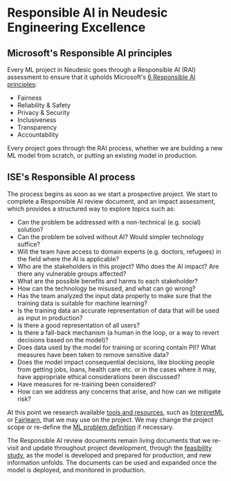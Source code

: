 # Responsible AI in Neudesic Engineering Excellence

## Microsoft's Responsible AI principles

Every ML project in Neudesic goes through a Responsible AI (RAI) assessment to ensure that it upholds Microsoft's [6 Responsible AI principles](https://www.microsoft.com/en-us/ai/responsible-ai):

- Fairness
- Reliability & Safety
- Privacy & Security
- Inclusiveness
- Transparency
- Accountability

Every project goes through the RAI process, whether we are building a new ML model from scratch, or putting an existing model in production.

## ISE's Responsible AI process

The process begins as soon as we start a prospective project. We start to complete a Responsible AI review document, and an impact assessment, which provides a structured way to explore topics such as:

- Can the problem be addressed with a non-technical (e.g. social) solution?
- Can the problem be solved without AI? Would simpler technology suffice?
- Will the team have access to domain experts (e.g. doctors, refugees) in the field where the AI is applicable?
- Who are the stakeholders in this project? Who does the AI impact? Are there any vulnerable groups affected?
- What are the possible benefits and harms to each stakeholder?
- How can the technology be misused, and what can go wrong?
- Has the team analyzed the input data properly to make sure that the training data is suitable for machine learning?
- Is the training data an accurate representation of data that will be used as input in production?
- Is there a good representation of all users?
- Is there a fall-back mechanism (a human in the loop, or a way to revert decisions based on the model)?
- Does data used by the model for training or scoring contain PII? What measures have been taken to remove sensitive data?
- Does the model impact consequential decisions, like blocking people from getting jobs, loans, health care etc. or in the cases where it may, have appropriate ethical considerations been discussed?
- Have measures for re-training been considered?
- How can we address any concerns that arise, and how can we mitigate risk?

At this point we research available [tools and resources](https://www.microsoft.com/en-us/ai/responsible-ai-resources), such as [InterpretML](https://interpret.ml/) or [Fairlearn](https://github.com/fairlearn/fairlearn), that we may use on the project. We may change the project scope or re-define the [ML problem definition](ml-problem-formulation-envisioning.md) if necessary.

The Responsible AI review documents remain living documents that we re-visit and update throughout project development, through the [feasibility study](ml-feasibility-study.md), as the model is developed and prepared for production, and new information unfolds. The documents can be used and expanded once the model is deployed, and monitored in production.
